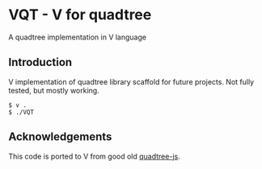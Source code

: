 # VQT - V for quadtree

A quadtree implementation in V language

## Introduction

V implementation of quadtree library scaffold for future projects. Not fully tested, but mostly working.

```
$ v .
$ ./VQT
```

## Acknowledgements

This code is ported to V from good old [quadtree-js](https://github.com/timohausmann/quadtree-js).